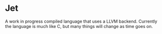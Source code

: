  Jet
==========

A work in progress compiled language that uses a LLVM backend. Currently the language is much like C, but many things will change as time goes on.